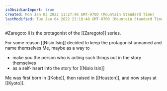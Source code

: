 ```yaml
---
isObsidianImport: true
created: Mon Jan 03 2022 11:27:48 GMT-0700 (Mountain Standard Time)
lastModified: Tue Jan 04 2022 22:18:48 GMT-0700 (Mountain Standard Time)
---
```

#Zaregoto 
Ii is the protagonist of the [[Zaregoto]] series.

For some reason [[Nisio Isin]] decided to keep the protagonist unnamed and name themselves Me, maybe as a way to 
- make you the person who is acting such things out in the story themselves
- as a self-insert into the story for [[Nisio Isin]]

Me was first born in [[Kobe]], then raised in [[Houston]], and now stays at [[Kyoto]].

